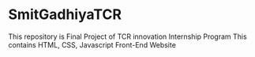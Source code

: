 # SmitGadhiyaTCR
This repository is Final Project of TCR innovation Internship Program  This contains HTML, CSS, Javascript Front-End Website
